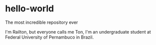 # hello-world
The most incredible repository ever

I'm Railton, but everyone calls me Ton,
I'm an undergraduate student at Federal
University of Pernambuco in Brazil. 
